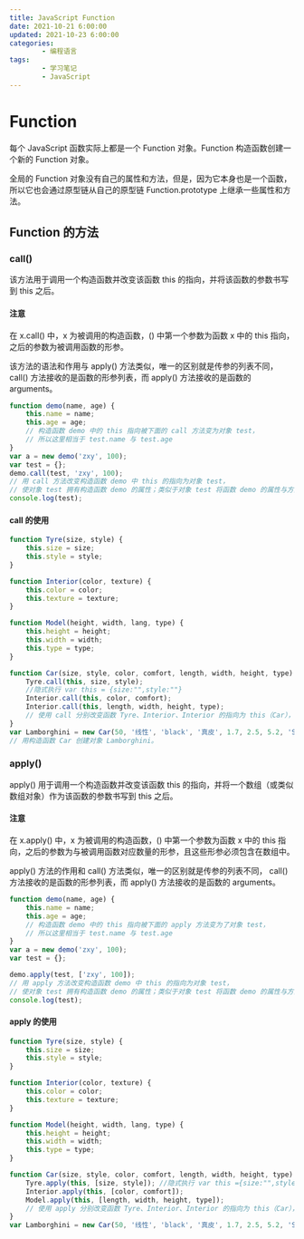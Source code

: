 ```yaml
---
title: JavaScript Function
date: 2021-10-21 6:00:00
updated: 2021-10-23 6:00:00
categories:
        - 编程语言
tags:
        - 学习笔记
        - JavaScript
---
```


# Function

每个 JavaScript 函数实际上都是一个 Function 对象。Function 构造函数创建一个新的 Function 对象。

全局的 Function 对象没有自己的属性和方法，但是，因为它本身也是一个函数，所以它也会通过原型链从自己的原型链 Function.prototype 上继承一些属性和方法。

## Function 的方法

### call()

该方法用于调用一个构造函数并改变该函数 this 的指向，并将该函数的参数书写到 this 之后。

#### 注意

在 x.call() 中，x 为被调用的构造函数，() 中第一个参数为函数 x 中的 this 指向，之后的参数为被调用函数的形参。

该方法的语法和作用与 apply() 方法类似，唯一的区别就是传参的列表不同， call() 方法接收的是函数的形参列表，而 apply() 方法接收的是函数的 arguments。

```JavaScript
function demo(name, age) {
	this.name = name;
	this.age = age;
	// 构造函数 demo 中的 this 指向被下面的 call 方法变为对象 test，
	// 所以这里相当于 test.name 与 test.age
}
var a = new demo('zxy', 100);
var test = {};
demo.call(test, 'zxy', 100);
// 用 call 方法改变构造函数 demo 中 this 的指向为对象 test，
// 使对象 test 拥有构造函数 demo 的属性；类似于对象 test 将函数 demo 的属性与方法借来使用。
console.log(test);
```

#### call 的使用

```JavaScript
function Tyre(size, style) {
	this.size = size;
	this.style = style;
}

function Interior(color, texture) {
	this.color = color;
	this.texture = texture;
}

function Model(height, width, lang, type) {
	this.height = height;
	this.width = width;
	this.type = type;
}

function Car(size, style, color, comfort, length, width, height, type) {
	Tyre.call(this, size, style);
	//隐式执行 var this = {size:"",style:""}
	Interior.call(this, color, comfort);
	Interior.call(this, length, width, height, type);
	// 使用 call 分别改变函数 Tyre、Interior、Interior 的指向为 this（Car），使得 Car 可以使用它们的形式参数
}
var Lamborghini = new Car(50, '线性', 'black', '真皮', 1.7, 2.5, 5.2, 'SuperRun');
// 用构造函数 Car 创建对象 Lamborghini。
```

### apply()

apply() 用于调用一个构造函数并改变该函数 this 的指向，并将一个数组（或类似数组对象）作为该函数的参数书写到 this 之后。

#### 注意

在 x.apply() 中，x 为被调用的构造函数，() 中第一个参数为函数 x 中的 this 指向，之后的参数为与被调用函数对应数量的形参，且这些形参必须包含在数组中。

apply() 方法的作用和 call() 方法类似，唯一的区别就是传参的列表不同， call() 方法接收的是函数的形参列表，而 apply() 方法接收的是函数的 arguments。

```JavaScript
function demo(name, age) {
	this.name = name;
	this.age = age;
	// 构造函数 demo 中的 this 指向被下面的 apply 方法变为了对象 test，
	// 所以这里相当于 test.name 与 test.age
}
var a = new demo('zxy', 100);
var test = {};

demo.apply(test, ['zxy', 100]);
// 用 apply 方法改变构造函数 demo 中 this 的指向为对象 test，
// 使对象 test 拥有构造函数 demo 的属性；类似于对象 test 将函数 demo 的属性与方法借来使用
console.log(test);
```

#### apply 的使用

```JavaScript
function Tyre(size, style) {
	this.size = size;
	this.style = style;
}

function Interior(color, texture) {
	this.color = color;
	this.texture = texture;
}

function Model(height, width, lang, type) {
	this.height = height;
	this.width = width;
	this.type = type;
}

function Car(size, style, color, comfort, length, width, height, type) {
	Tyre.apply(this, [size, style]); //隐式执行 var this ={size:"",style:""}
	Interior.apply(this, [color, comfort]);
	Model.apply(this, [length, width, height, type]);
	// 使用 apply 分别改变函数 Tyre、Interior、Interior 的指向为 this（Car），使得 Car 可以使用它们的形式参数。
}
var Lamborghini = new Car(50, '线性', 'black', '真皮', 1.7, 2.5, 5.2, 'SuperRun');
```
